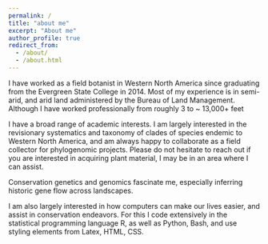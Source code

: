 ```yaml
---
permalink: /
title: "about me"
excerpt: "About me"
author_profile: true
redirect_from: 
  - /about/
  - /about.html
---
```


I have worked as a field botanist in Western North America since graduating from the Evergreen State College in 2014. Most of my experience is in semi-arid, and arid land administered by the Bureau of Land Management. Although I have worked professionally from roughly 3 to ~ 13,000+ feet

I have a broad range of academic interests. I am largely interested in the revisionary systematics and taxonomy of clades of species endemic to Western North America, and am always happy to collaborate as a field collector for phylogenomic projects. Please do not hesitate to reach out if you are interested in acquiring plant material, I may be in an area where I can assist. 

Conservation genetics and genomics fascinate me, especially inferring historic gene flow across landscapes. 

I am also largely interested in how computers can make our lives easier, and assist in conservation endeavors. For this I code extensively in the statistical programming language R, as well as Python, Bash, and use styling elements from Latex, HTML, CSS. 

